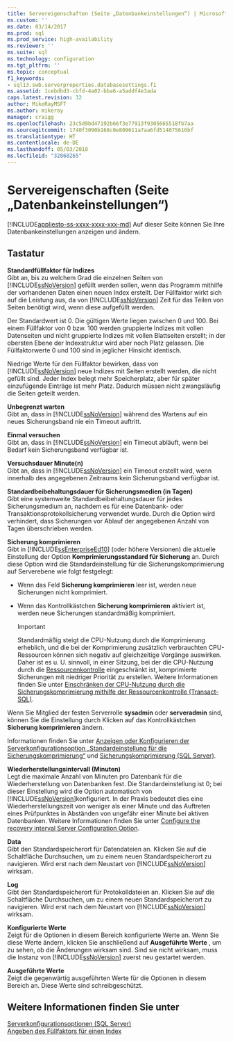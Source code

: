 ```yaml
---
title: Servereigenschaften (Seite „Datenbankeinstellungen“) | Microsoft-Dokumentation
ms.custom: ''
ms.date: 03/14/2017
ms.prod: sql
ms.prod_service: high-availability
ms.reviewer: ''
ms.suite: sql
ms.technology: configuration
ms.tgt_pltfrm: ''
ms.topic: conceptual
f1_keywords:
- sql13.swb.serverproperties.databasesettings.f1
ms.assetid: 1cebdbd3-cbfd-4a02-bba6-a5addf4e3ada
caps.latest.revision: 32
author: MikeRayMSFT
ms.author: mikeray
manager: craigg
ms.openlocfilehash: 23c5d9bd47192b66f3e77913f9305665518fb7aa
ms.sourcegitcommit: 1740f3090b168c0e809611a7aa6fd514075616bf
ms.translationtype: HT
ms.contentlocale: de-DE
ms.lasthandoff: 05/03/2018
ms.locfileid: "32868265"
---
```

# <a name="server-properties---database-settings-page"></a>Servereigenschaften (Seite „Datenbankeinstellungen“)
[!INCLUDE[appliesto-ss-xxxx-xxxx-xxx-md](../../includes/appliesto-ss-xxxx-xxxx-xxx-md.md)]
  Auf dieser Seite können Sie Ihre Datenbankeinstellungen anzeigen und ändern.  
  
## <a name="options"></a>Tastatur  
 **Standardfüllfaktor für Indizes**  
 Gibt an, bis zu welchem Grad die einzelnen Seiten von [!INCLUDE[ssNoVersion](../../includes/ssnoversion-md.md)] gefüllt werden sollen, wenn das Programm mithilfe der vorhandenen Daten einen neuen Index erstellt. Der Füllfaktor wirkt sich auf die Leistung aus, da von [!INCLUDE[ssNoVersion](../../includes/ssnoversion-md.md)] Zeit für das Teilen von Seiten benötigt wird, wenn diese aufgefüllt werden.  
  
 Der Standardwert ist 0. Die gültigen Werte liegen zwischen 0 und 100. Bei einem Füllfaktor von 0 bzw. 100 werden gruppierte Indizes mit vollen Datenseiten und nicht gruppierte Indizes mit vollen Blattseiten erstellt; in der obersten Ebene der Indexstruktur wird aber noch Platz gelassen. Die Füllfaktorwerte 0 und 100 sind in jeglicher Hinsicht identisch.  
  
 Niedrige Werte für den Füllfaktor bewirken, dass von [!INCLUDE[ssNoVersion](../../includes/ssnoversion-md.md)] neue Indizes mit Seiten erstellt werden, die nicht gefüllt sind. Jeder Index belegt mehr Speicherplatz, aber für später einzufügende Einträge ist mehr Platz. Dadurch müssen nicht zwangsläufig die Seiten geteilt werden.  
  
 **Unbegrenzt warten**  
 Gibt an, dass in [!INCLUDE[ssNoVersion](../../includes/ssnoversion-md.md)] während des Wartens auf ein neues Sicherungsband nie ein Timeout auftritt.  
  
 **Einmal versuchen**  
 Gibt an, dass in [!INCLUDE[ssNoVersion](../../includes/ssnoversion-md.md)] ein Timeout abläuft, wenn bei Bedarf kein Sicherungsband verfügbar ist.  
  
 **Versuchsdauer Minute(n)**  
 Gibt an, dass in [!INCLUDE[ssNoVersion](../../includes/ssnoversion-md.md)] ein Timeout erstellt wird, wenn innerhalb des angegebenen Zeitraums kein Sicherungsband verfügbar ist.  
  
 **Standardbeibehaltungsdauer für Sicherungsmedien (in Tagen)**  
 Gibt eine systemweite Standardbeibehaltungsdauer für jedes Sicherungsmedium an, nachdem es für eine Datenbank- oder Transaktionsprotokollsicherung verwendet wurde. Durch die Option wird verhindert, dass Sicherungen vor Ablauf der angegebenen Anzahl von Tagen überschrieben werden.  
  
 **Sicherung komprimieren**  
 Gibt in [!INCLUDE[ssEnterpriseEd10](../../includes/ssenterpriseed10-md.md)] (oder höhere Versionen) die aktuelle Einstellung der Option **Komprimierungsstandard für Sicherung** an. Durch diese Option wird die Standardeinstellung für die Sicherungskomprimierung auf Serverebene wie folgt festgelegt:  
  
-   Wenn das Feld **Sicherung komprimieren** leer ist, werden neue Sicherungen nicht komprimiert.  
  
-   Wenn das Kontrollkästchen **Sicherung komprimieren** aktiviert ist, werden neue Sicherungen standardmäßig komprimiert.  
  
    > [!IMPORTANT]  
    >  Standardmäßig steigt die CPU-Nutzung durch die Komprimierung erheblich, und die bei der Komprimierung zusätzlich verbrauchten CPU-Ressourcen können sich negativ auf gleichzeitige Vorgänge auswirken. Daher ist es u. U. sinnvoll, in einer Sitzung, bei der die CPU-Nutzung durch die [Ressourcenkontrolle](../../relational-databases/resource-governor/resource-governor.md) eingeschränkt ist, komprimierte Sicherungen mit niedriger Priorität zu erstellen. Weitere Informationen finden Sie unter [Einschränken der CPU-Nutzung durch die Sicherungskomprimierung mithilfe der Ressourcenkontrolle &#40;Transact-SQL&#41;](../../relational-databases/backup-restore/use-resource-governor-to-limit-cpu-usage-by-backup-compression-transact-sql.md).  
  
 Wenn Sie Mitglied der festen Serverrolle **sysadmin** oder **serveradmin** sind, können Sie die Einstellung durch Klicken auf das Kontrollkästchen **Sicherung komprimieren** ändern.  
  
 Informationen finden Sie unter [Anzeigen oder Konfigurieren der Serverkonfigurationsoption „Standardeinstellung für die Sicherungskomprimierung“](../../database-engine/configure-windows/view-or-configure-the-backup-compression-default-server-configuration-option.md) und [Sicherungskomprimierung &#40;SQL Server&#41;](../../relational-databases/backup-restore/backup-compression-sql-server.md).  
  
 **Wiederherstellungsintervall (Minuten)**  
 Legt die maximale Anzahl von Minuten pro Datenbank für die Wiederherstellung von Datenbanken fest. Die Standardeinstellung ist 0; bei dieser Einstellung wird die Option automatisch von [!INCLUDE[ssNoVersion](../../includes/ssnoversion-md.md)]konfiguriert. In der Praxis bedeutet dies eine Wiederherstellungszeit von weniger als einer Minute und das Auftreten eines Prüfpunktes in Abständen von ungefähr einer Minute bei aktiven Datenbanken. Weitere Informationen finden Sie unter [Configure the recovery interval Server Configuration Option](../../database-engine/configure-windows/configure-the-recovery-interval-server-configuration-option.md).  
  
 **Data**  
 Gibt den Standardspeicherort für Datendateien an. Klicken Sie auf die Schaltfläche Durchsuchen, um zu einem neuen Standardspeicherort zu navigieren. Wird erst nach dem Neustart von [!INCLUDE[ssNoVersion](../../includes/ssnoversion-md.md)] wirksam.  
  
 **Log**  
 Gibt den Standardspeicherort für Protokolldateien an. Klicken Sie auf die Schaltfläche Durchsuchen, um zu einem neuen Standardspeicherort zu navigieren. Wird erst nach dem Neustart von [!INCLUDE[ssNoVersion](../../includes/ssnoversion-md.md)] wirksam.  
  
 **Konfigurierte Werte**  
 Zeigt für die Optionen in diesem Bereich konfigurierte Werte an. Wenn Sie diese Werte ändern, klicken Sie anschließend auf **Ausgeführte Werte** , um zu sehen, ob die Änderungen wirksam sind. Sind sie nicht wirksam, muss die Instanz von [!INCLUDE[ssNoVersion](../../includes/ssnoversion-md.md)] zuerst neu gestartet werden.  
  
 **Ausgeführte Werte**  
 Zeigt die gegenwärtig ausgeführten Werte für die Optionen in diesem Bereich an. Diese Werte sind schreibgeschützt.  
  
## <a name="see-also"></a>Weitere Informationen finden Sie unter  
 [Serverkonfigurationsoptionen &#40;SQL Server&#41;](../../database-engine/configure-windows/server-configuration-options-sql-server.md)   
 [Angeben des Füllfaktors für einen Index](../../relational-databases/indexes/specify-fill-factor-for-an-index.md)  
  
  
